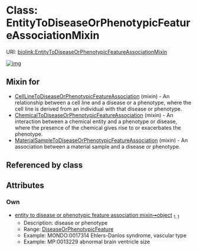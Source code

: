 
# Class: EntityToDiseaseOrPhenotypicFeatureAssociationMixin




URI: [biolink:EntityToDiseaseOrPhenotypicFeatureAssociationMixin](https://w3id.org/biolink/vocab/EntityToDiseaseOrPhenotypicFeatureAssociationMixin)


[![img](https://yuml.me/diagram/nofunky;dir:TB/class/[DiseaseOrPhenotypicFeature]<object%201..1-%20[EntityToDiseaseOrPhenotypicFeatureAssociationMixin],[MaterialSampleToDiseaseOrPhenotypicFeatureAssociation]uses%20-.->[EntityToDiseaseOrPhenotypicFeatureAssociationMixin],[ChemicalToDiseaseOrPhenotypicFeatureAssociation]uses%20-.->[EntityToDiseaseOrPhenotypicFeatureAssociationMixin],[CellLineToDiseaseOrPhenotypicFeatureAssociation]uses%20-.->[EntityToDiseaseOrPhenotypicFeatureAssociationMixin],[MaterialSampleToDiseaseOrPhenotypicFeatureAssociation],[DiseaseOrPhenotypicFeature],[ChemicalToDiseaseOrPhenotypicFeatureAssociation],[CellLineToDiseaseOrPhenotypicFeatureAssociation])](https://yuml.me/diagram/nofunky;dir:TB/class/[DiseaseOrPhenotypicFeature]<object%201..1-%20[EntityToDiseaseOrPhenotypicFeatureAssociationMixin],[MaterialSampleToDiseaseOrPhenotypicFeatureAssociation]uses%20-.->[EntityToDiseaseOrPhenotypicFeatureAssociationMixin],[ChemicalToDiseaseOrPhenotypicFeatureAssociation]uses%20-.->[EntityToDiseaseOrPhenotypicFeatureAssociationMixin],[CellLineToDiseaseOrPhenotypicFeatureAssociation]uses%20-.->[EntityToDiseaseOrPhenotypicFeatureAssociationMixin],[MaterialSampleToDiseaseOrPhenotypicFeatureAssociation],[DiseaseOrPhenotypicFeature],[ChemicalToDiseaseOrPhenotypicFeatureAssociation],[CellLineToDiseaseOrPhenotypicFeatureAssociation])

## Mixin for

 * [CellLineToDiseaseOrPhenotypicFeatureAssociation](CellLineToDiseaseOrPhenotypicFeatureAssociation.md) (mixin)  - An relationship between a cell line and a disease or a phenotype, where the cell line is derived from an individual with that disease or phenotype.
 * [ChemicalToDiseaseOrPhenotypicFeatureAssociation](ChemicalToDiseaseOrPhenotypicFeatureAssociation.md) (mixin)  - An interaction between a chemical entity and a phenotype or disease, where the presence of the chemical gives rise to or exacerbates the phenotype.
 * [MaterialSampleToDiseaseOrPhenotypicFeatureAssociation](MaterialSampleToDiseaseOrPhenotypicFeatureAssociation.md) (mixin)  - An association between a material sample and a disease or phenotype.

## Referenced by class


## Attributes


### Own

 * [entity to disease or phenotypic feature association mixin➞object](entity_to_disease_or_phenotypic_feature_association_mixin_object.md)  <sub>1..1</sub>
     * Description: disease or phenotype
     * Range: [DiseaseOrPhenotypicFeature](DiseaseOrPhenotypicFeature.md)
     * Example: MONDO:0017314 Ehlers-Danlos syndrome, vascular type
     * Example: MP:0013229 abnormal brain ventricle size
